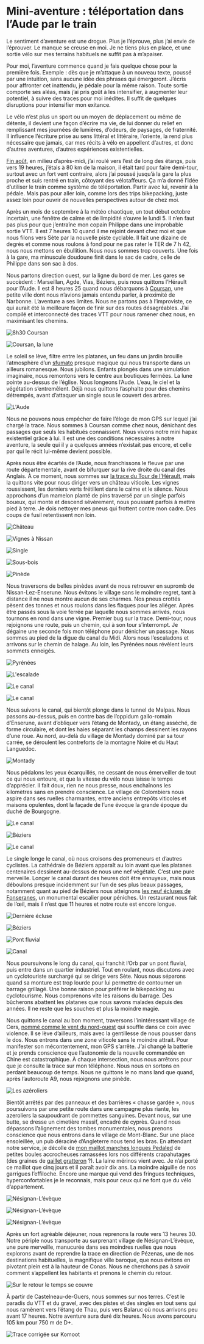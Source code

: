 # Mini-aventure : téléportation dans l’Aude par le train

Le sentiment d’aventure est une drogue. Plus je l’éprouve, plus j’ai envie de l’éprouver. Le manque se creuse en moi. Je ne tiens plus en place, et une sortie vélo sur mes terrains habituels ne suffit pas à m’apaiser.<span id="more-55422"></span>

Pour moi, l’aventure commence quand je fais quelque chose pour la première fois. Exemple : dès que je m’attaque à un nouveau texte, poussé par une intuition, sans aucune idée des phrases qui émergeront. J’écris pour affronter cet inattendu, je pédale pour la même raison. Toute sortie comporte ses aléas, mais j’ai pris goût à les intensifier, à augmenter leur potentiel, à suivre des traces pour moi inédites. Il suffit de quelques disruptions pour intensifier mon exitance.

Le vélo n’est plus un sport ou un moyen de déplacement ou même de détente, il devient une façon d’écrire ma vie, de lui donner du relief en remplissant mes journées de lumières, d’odeurs, de paysages, de fraternité. Il influence l’écriture prise au sens littéral et littéraire, l’oriente, la rend plus nécessaire que jamais, car mes récits à vélo en appellent d’autres, et donc d’autres aventures, d’autres expériences existentielles.

[Fin août](https://www.strava.com/activities/3971747412), en milieu d’après-midi, j’ai roulé vers l’est de long des étangs, puis vers 19 heures, j’étais à 80 km de la maison, il était tard pour faire demi-tour, surtout avec un fort vent contraire, alors j’ai poussé jusqu’à la gare la plus proche et suis rentré en train, côtoyant des vélotaffeurs. Ça m’a donné l’idée d’utiliser le train comme système de téléportation. Partir avec lui, revenir à la pédale. Mais pas pour aller loin, comme lors des trips bikepacking, juste assez loin pour ouvrir de nouvelles perspectives autour de chez moi.

Après un mois de septembre à la météo chaotique, un tout début octobre incertain, une fenêtre de calme et de limpidité s’ouvre le lundi 5. Il n’en faut pas plus pour que j’entraîne mon copain Philippe dans une improbable sortie VTT. Il est 7 heures 10 quand il me rejoint devant chez moi et que nous filons vers Sète par la nouvelle piste cyclable. Il fait une dizaine de degrés et comme nous roulons à fond pour ne pas rater le TER de 7 h 42, nous nous mettons en ébullition. Nous nous sommes trop couverts. Une fois à la gare, ma minuscule doudoune finit dans le sac de cadre, celle de Philippe dans son sac à dos.

Nous partons direction ouest, sur la ligne du bord de mer. Les gares se succèdent : Marseillan, Agde, Vias, Béziers, puis nous quittons l’Hérault pour l’Aude. Il est 8 heures 25 quand nous débarquons à [Coursan](https://fr.wikipedia.org/wiki/Coursan), une petite ville dont nous n’avions jamais entendu parler, à proximité de Narbonne. L’aventure a ses limites. Nous ne partons pas à l’improviste, ce qui aurait été la meilleure façon de finir sur des routes désagréables. J’ai compilé et interconnecté des traces VTT pour nous ramener chez nous, en maximisant les chemins.

![8h30 Coursan](https://tcrouzet.com/images_tc/2020/10/IMG_3978.jpeg)

![Coursan, la lune](https://tcrouzet.com/images_tc/2020/10/IMG_3983.jpeg)

Le soleil se lève, filtre entre les platanes, un feu dans un jardin brouille l’atmosphère d’un [sfumato](https://fr.wikipedia.org/wiki/Sfumato#:~:text=Le%20sfumato%20est%20une%20technique,une%20texture%20lisse%20et%20transparente.) presque magique qui nous transporte dans un ailleurs romanesque. Nous jubilons. Enfants plongés dans une simulation imaginaire, nous remontons vers le centre aux boutiques fermées. La lune pointe au-dessus de l’église. Nous longeons l’Aude. L’eau, le ciel et la végétation s’entremêlent. Déjà nous quittons l’asphalte pour des chemins détrempés, avant d’attaquer un single sous le couvert des arbres.

![L'Aude](https://tcrouzet.com/images_tc/2020/10/IMG_3987.jpeg)

Nous ne pouvons nous empêcher de faire l’éloge de mon GPS sur lequel j’ai chargé la trace. Nous sommes à Coursan comme chez nous, dénichant des passages que seuls les habitués connaissent. Nous vivons notre mini hapax existentiel grâce à lui. Il est une des conditions nécessaires à notre aventure, la seule qui il y a quelques années n’existait pas encore, et celle par qui le récit lui-même devient possible.

Après nous être écartés de l’Aude, nous franchissons le fleuve par une route départementale, avant de bifurquer sur la rive droite du canal des Anglais. À ce moment, nous sommes sur [la trace du Tour de l’Hérault](https://tcrouzet.com/gth/), mais la quittons vite pour nous diriger vers un château viticole. Les vignes roussissent, les derniers verts frétillent dans le calme et le silence. Nous approchons d’un mamelon planté de pins traversé par un single parfois boueux, qui monte et descend sévèrement, nous poussant parfois à mettre pied à terre. Je dois nettoyer mes pneus qui frottent contre mon cadre. Des coups de fusil retentissent non loin.

![Château](https://tcrouzet.com/images_tc/2020/10/IMG_3992.jpeg)

![Vignes à Nissan](https://tcrouzet.com/images_tc/2020/10/IMG_4002.jpeg)

![Single](https://tcrouzet.com/images_tc/2020/10/IMG_4004.jpeg)

![Sous-bois](https://tcrouzet.com/images_tc/2020/10/IMG_4006.jpeg)

![Pinède](https://tcrouzet.com/images_tc/2020/10/IMG_4009.jpeg)

Nous traversons de belles pinèdes avant de nous retrouver en supromb de Nissan-Lez-Enserune. Nous évitons le village sans le moindre regret, tant à distance il ne nous montre aucun de ses charmes. Nos pneus crottés pèsent des tonnes et nous roulons dans les flaques pour les alléger. Après être passés sous la voie ferrée par laquelle nous sommes arrivés, nous tournons en rond dans une vigne. Premier bug sur la trace. Demi-tour, nous rejoignons une route, puis un chemin, qui à son tour s’interrompt. Je dégaine une seconde fois mon téléphone pour dénicher un passage. Nous sommes au pied de la digue du canal du Midi. Alors nous l’escaladons et arrivons sur le chemin de halage. Au loin, les Pyrénées nous révèlent leurs sommets enneigés.

![Pyrénées](https://tcrouzet.com/images_tc/2020/10/IMG_4014.jpeg)

![L'escalade](https://tcrouzet.com/images_tc/2020/10/IMG_4017.jpeg)

![Le canal](https://tcrouzet.com/images_tc/2020/10/IMG_4023.jpeg)

![Le canal](https://tcrouzet.com/images_tc/2020/10/IMG_4025.jpeg)

Nous suivons le canal, qui bientôt plonge dans le tunnel de Malpas. Nous passons au-dessus, puis en contre bas de l’oppidum gallo-romain d’Enserune, avant d’obliquer vers l’étang de Montady, un étang asséché, de forme circulaire, et dont les haies séparant les champs dessinent les rayons d’une roue. Au nord, au-delà du village de Montady dominé par sa tour carrée, se déroulent les contreforts de la montagne Noire et du Haut Languedoc.

![Montady](https://tcrouzet.com/images_tc/2020/10/IMG_4031.jpeg)

Nous pédalons les yeux écarquillés, ne cessant de nous émerveiller de tout ce qui nous entoure, et que la vitesse du vélo nous laisse le temps d’apprécier. Il fait doux, rien ne nous presse, nous enchaînons les kilomètres sans en prendre conscience. Le village de Colombiers nous aspire dans ses ruelles charmantes, entre anciens entrepôts viticoles et maisons opulentes, dont la façade de l’une évoque la grande époque du duché de Bourgogne.

![Le canal](https://tcrouzet.com/images_tc/2020/10/IMG_4040.jpeg)

![Béziers](https://tcrouzet.com/images_tc/2020/10/IMG_4047.jpeg)

![Le canal](https://tcrouzet.com/images_tc/2020/10/IMG_4044.jpeg)

Le single longe le canal, où nous croisons des promeneurs et d’autres cyclistes. La cathédrale de Béziers apparaît au loin avant que les platanes centenaires dessinent au-dessus de nous une nef végétale. C’est une pure merveille. Longer le canal durant des heures doit être ennuyeux, mais nous déboulons presque incidemment sur l’un de ses plus beaux passages, notamment quant au pied de Béziers nous atteignons [les neuf écluses de Fonseranes](https://fr.wikipedia.org/wiki/%C3%89cluses_de_Fonseranes), un monumental escalier pour péniches. Un restaurant nous fait de l’œil, mais il n’est que 11 heures et notre route est encore longue.

![Dernière écluse](https://tcrouzet.com/images_tc/2020/10/IMG_4053.jpeg)

![Béziers](https://tcrouzet.com/images_tc/2020/10/IMG_4064.jpeg)

![Pont fluvial](https://tcrouzet.com/images_tc/2020/10/IMG_4075.jpeg)

![Canal](https://tcrouzet.com/images_tc/2020/10/IMG_4083.jpeg)

Nous poursuivons le long du canal, qui franchit l’Orb par un pont fluvial, puis entre dans un quartier industriel. Tout en roulant, nous discutons avec un cyclotouriste surchargé qui se dirige vers Sète. Nous nous séparons quand sa monture est trop lourde pour lui permettre de contourner un barrage grillagé. Une bonne raison pour préférer le bikepacking au cyclotourisme. Nous comprenons vite les raisons du barrage. Des bûcherons abattent les platanes que nous savons malades depuis des années. Il ne reste que les souches et plus la moindre magie.

Nous quittons le canal au bon moment, traversons l’inintéressant village de Cers, [nommé comme le vent du nord-ouest](https://fr.wikipedia.org/wiki/Cers_(vent)) qui souffle dans ce coin avec violence. Il se lève d’ailleurs, mais avec la gentillesse de nous pousser dans le dos. Nous entrons dans une zone viticole sans le moindre attrait. Pour manifester son mécontentement, mon GPS s’arrête. J’ai changé la batterie et je prends conscience que l’autonomie de la nouvelle commandée en Chine est catastrophique. À chaque intersection, nous nous arrêtons pour que je consulte la trace sur mon téléphone. Nous nous en sortons en perdant beaucoup de temps. Nous ne quittons le no mans land que quand, après l’autoroute A9, nous rejoignons une pinède.

![Les azéroliers](https://tcrouzet.com/images_tc/2020/10/IMG_4102.jpeg)

Bientôt arrêtés par des panneaux et des barrières « chasse gardée », nous poursuivons par une petite route dans une campagne plus riante, les azeroliers la saupoudrant de pommettes sanguines. Devant nous, sur une butte, se dresse un cimetière massif, encadré de cyprès. Quand nous dépassons l’alignement des tombes monumentales, nous prenons conscience que nous entrons dans le village de Mont-Blanc. Sur une place ensoleillée, un pub déraciné d’Angleterre nous tend les bras. En attendant notre service, je décolle de [mon maillot manches longues Pedaled](https://pedaled.com/fr_fr/homme-maillot-de-velo-merinos-manches-longues-bordeaux-essential) de petites boules accrocheuses ramassées lors nos différents crapahutages (des graines de [gaillet gratteron](https://fr.wikipedia.org/wiki/Gaillet_gratteron) ?). La laine mérinos vient avec. Je n’ai porté ce maillot que cinq jours et il paraît avoir dix ans. La moindre aiguille de nos garrigues l’effiloche. Encore une marque qui vend des fringues techniques, hyperconfortables je le reconnais, mais pour ceux qui ne font que du vélo d’appartement.

![Nésignan-L’évèque](https://tcrouzet.com/images_tc/2020/10/IMG_4107.jpeg)

![Nésignan-L’évèque](https://tcrouzet.com/images_tc/2020/10/IMG_4113.jpeg)

![Nésignan-L’évèque](https://tcrouzet.com/images_tc/2020/10/IMG_4116.jpeg)

Après un fort agréable déjeuner, nous reprenons la route vers 13 heures 30. Notre périple nous transporte au surprenant village de Nésignan-L’évèque, une pure merveille, manucurée dans ses moindres ruelles que nous explorons avant de reprendre la trace en direction de Pézenas, une de nos destinations habituelles, la magnifique ville baroque, que nous évitons en pivotant plein est à la hauteur de Conas. Nous ne cherchons pas à savoir comment s’appellent les habitants et prenons le chemin du retour.

![Sur le retour le temps se couvre](https://tcrouzet.com/images_tc/2020/10/IMG_4127.jpeg)

À partir de Castelneau-de-Guers, nous sommes sur nos terres. C’est le paradis du VTT et du gravel, avec des pistes et des singles en tout sens qui nous ramènent vers l’étang de Thau, puis vers Balaruc où nous arrivons peu avant 17 heures. Notre aventure aura duré dix heures. Nous avons parcouru 105 km pour 750 m de D+.

![Trace corrigée sur Komoot](https://tcrouzet.com/images_tc/2020/10/coursan.png)